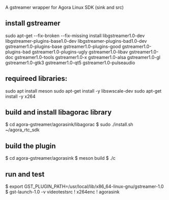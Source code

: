 A gstreamer wrapper for Agora Linux SDK (sink and src)


## install gstreamer

sudo apt-get --fix-broken --fix-missing install  libgstreamer1.0-dev libgstreamer-plugins-base1.0-dev libgstreamer-plugins-bad1.0-dev gstreamer1.0-plugins-base gstreamer1.0-plugins-good gstreamer1.0-plugins-bad gstreamer1.0-plugins-ugly gstreamer1.0-libav gstreamer1.0-doc gstreamer1.0-tools gstreamer1.0-x gstreamer1.0-alsa gstreamer1.0-gl gstreamer1.0-gtk3 gstreamer1.0-qt5 gstreamer1.0-pulseaudio

## requireed libraries:

sudo apt install meson
sudo apt-get install -y libswscale-dev
sudo apt-get install -y x264

## build and install libagorac library

$ cd agora-gstreamer/agorasink/libagorac
$ sudo ./install.sh ~/agora_rtc_sdk

## build the plugin

$ cd agora-gstreamer/agorasink
$ meson build
$ ./c

## run and test

$ export GST_PLUGIN_PATH=/usr/local/lib/x86_64-linux-gnu/gstreamer-1.0
$ gst-launch-1.0 -v videotestsrc ! x264enc ! agorasink
